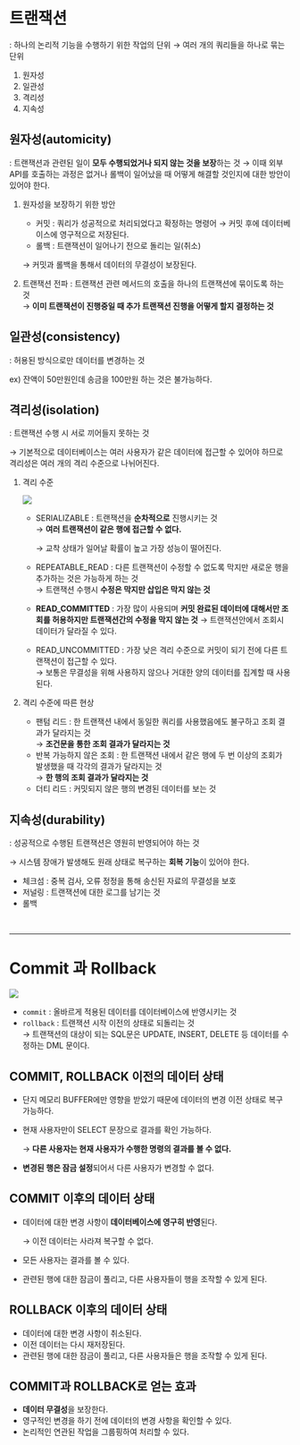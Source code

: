 # 트랜잭션

: 하나의 논리적 기능을 수행하기 위한 작업의 단위
→ 여러 개의 쿼리들을 하나로 묶는 단위

1. 원자성
2. 일관성
3. 격리성
4. 지속성

## 원자성(**automicity**)

: 트랜잭션과 관련된 일이 **모두 수행되었거나 되지 않는 것을 보장**하는 것
→ 이때 외부 API를 호출하는 과정은 없거나 롤백이 일어났을 때 어떻게 해결할 것인지에 대한 방안이 있어야 한다.

1. 원자성을 보장하기 위한 방안
    - 커밋 : 쿼리가 성공적으로 처리되었다고 확정하는 명령어
    → 커밋 후에 데이터베이스에 영구적으로 저장된다.
    - 롤백 : 트랜잭션이 일어나기 전으로 돌리는 일(취소)

    → 커밋과 롤백을 통해서 데이터의 무결성이 보장된다.

1. 트랜잭션 전파 : 트랜잭션 관련 메서드의 호출을 하나의 트랜잭션에 묶이도록 하는 것 <br>
→ **이미 트랜잭션이 진행중일 때 추가 트랜잭션 진행을 어떻게 할지 결정하는 것**

## 일관성(**consistency**)

: 허용된 방식으로만 데이터를 변경하는 것

ex) 잔액이 50만원인데 송금을 100만원 하는 것은 불가능하다.

## 격리성(**isolation**)

: 트랜잭션 수행 시 서로 끼어들지 못하는 것

→ 기본적으로 데이터베이스는 여러 사용자가 같은 데이터에 접근할 수 있어야 하므로 격리성은 여러 개의 격리 수준으로 나뉘어진다.

1. 격리 수준
    
    
    ![](https://velog.velcdn.com/images/kim_dg/post/9727355f-f112-4c1e-958a-7300949e06a8/image.png)
    
    - SERIALIZABLE : 트랜잭션을 **순차적으로** 진행시키는 것 <br>
    → **여러 트랜잭션이 같은 행에 접근할 수 없다.**
        
        → 교착 상태가 일어날 확률이 높고 가장 성능이 떨어진다.
        
    - REPEATABLE_READ : 다른 트랜잭션이 수정할 수 없도록 막지만 새로운 행을 추가하는 것은 가능하게 하는 것 <br>
    → 트랜잭션 수행시 **수정은 막지만 삽입은 막지 않는 것**
    - **READ_COMMITTED** : 가장 많이 사용되며 **커밋 완료된 데이터에 대해서만 조회를 허용하지만 트랜잭션간의 수정을 막지 않는 것**
    → 트랜잭션안에서 조회시 데이터가 달라질 수 있다.
    - READ_UNCOMMITTED : 가장 낮은 격리 수준으로 커밋이 되기 전에 다른 트랜잭션이 접근할 수 있다. <br>
    → 보통은 무결성을 위해 사용하지 않으나 거대한 양의 데이터를 집계할 때 사용된다.

2. 격리 수준에 따른 현상
    - 팬텀 리드 : 한 트랜잭션 내에서 동일한 쿼리를 사용했음에도 불구하고 조회 결과가 달라지는 것 <br>
    → **조건문을 통한 조회 결과가 달라지는 것**
    - 반복 가능하지 않은 조회 : 한 트랜잭션 내에서 같은 행에 두 번 이상의 조회가 발생했을 때 각각의 결과가 달라지는 것 <br>
    → **한 행의 조회 결과가 달라지는 것**
    - 더티 리드 : 커밋되지 않은 행의 변경된 데이터를 보는 것

## 지속성(**durability**)

: 성공적으로 수행된 트랜잭션은 영원히 반영되어야 하는 것

→ 시스템 장애가 발생해도 원래 상태로 복구하는 **회복 기능**이 있어야 한다.

- 체크섬 : 중복 검사, 오류 정정을 통해 송신된 자료의 무결성을 보호
- 저널링 : 트랜잭션에 대한 로그를 남기는 것
- 롤백

<br>

---

# Commit 과 Rollback

![](https://velog.velcdn.com/images/calla3494qhk/post/92491b09-dd77-445e-b512-be575d4ec96a/image.png)

- `commit` : 올바르게 적용된 데이터를 데이터베이스에 반영시키는 것
- `rollback` : 트랜잭션 시작 이전의 상태로 되돌리는 것 <br>
    → 트랜잭션의 대상이 되는 SQL문은 UPDATE, INSERT, DELETE 등 데이터를 수정하는 DML 문이다. 

## **COMMIT, ROLLBACK 이전의 데이터 상태**

- 단지 메모리 BUFFER에만 영향을 받았기 때문에 데이터의 변경 이전 상태로 복구 가능하다.
- 현재 사용자만이 SELECT 문장으로 결과를 확인 가능하다.
    
    → **다른 사용자는 현재 사용자가 수행한 명령의 결과를 볼 수 없다.**
    
- **변경된 행은 잠금 설정**되어서 다른 사용자가 변경할 수 없다.

## **COMMIT 이후의 데이터 상태**

- 데이터에 대한 변경 사항이 **데이터베이스에 영구히 반영**된다.
    
    → 이전 데이터는 사라져 복구할 수 없다.
    
- 모든 사용자는 결과를 볼 수 있다.
- 관련된 행에 대한 잠금이 풀리고, 다른 사용자들이 행을 조작할 수 있게 된다.

## **ROLLBACK 이후의 데이터 상태**

- 데이터에 대한 변경 사항이 취소된다.
- 이전 데이터는 다시 재저장된다.
- 관련된 행에 대한 잠금이 풀리고, 다른 사용자들은 행을 조작할 수 있게 된다.

## **COMMIT과 ROLLBACK로 얻는 효과**

- **데이터 무결성**을 보장한다.
- 영구적인 변경을 하기 전에 데이터의 변경 사항을 확인할 수 있다.
- 논리적인 연관된 작업을 그룹핑하여 처리할 수 있다.
